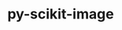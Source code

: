 ---
title: "py-scikit-image"
layout: cache
categories: [package, develop-2025-02-02]
meta: {"versions": ["0.25.1"], "compilers": ["gcc@=11.1.0", "gcc@=11.4.0", "oneapi@=2024.2.1"], "oss": ["ubuntu20.04", "ubuntu22.04"], "platforms": ["linux"], "targets": ["neoverse_v2", "x86_64_v3"], "stacks": ["data-vis-sdk", "e4s", "e4s-neoverse-v2", "e4s-oneapi", "root"], "num_specs": 5, "num_specs_by_stack": {"root": 5, "data-vis-sdk": 1, "e4s-neoverse-v2": 1, "e4s": 1, "e4s-oneapi": 2}}
spec_details: [{"hash": "hec6swae62zurfrlwfpphp5c3iksaixb", "compiler": "gcc@=11.1.0", "versions": ["0.25.1"], "os": "ubuntu20.04", "platform": "linux", "target": "x86_64_v3", "variants": ["build_system=python_pip"], "stacks": ["root", "data-vis-sdk"], "size": "-", "tarball": "https://binaries.spack.io/develop-2025-02-02/build_cache/linux-ubuntu20.04-x86_64_v3/gcc-11.1.0/py-scikit-image-0.25.1/linux-ubuntu20.04-x86_64_v3-gcc-11.1.0-py-scikit-image-0.25.1-hec6swae62zurfrlwfpphp5c3iksaixb.spack"}, {"hash": "kvj4k4e4p2kbd47dxnerfkfmw4hjwszh", "compiler": "gcc@=11.4.0", "versions": ["0.25.1"], "os": "ubuntu22.04", "platform": "linux", "target": "neoverse_v2", "variants": ["build_system=python_pip"], "stacks": ["root", "e4s-neoverse-v2"], "size": "-", "tarball": "https://binaries.spack.io/develop-2025-02-02/build_cache/linux-ubuntu22.04-neoverse_v2/gcc-11.4.0/py-scikit-image-0.25.1/linux-ubuntu22.04-neoverse_v2-gcc-11.4.0-py-scikit-image-0.25.1-kvj4k4e4p2kbd47dxnerfkfmw4hjwszh.spack"}, {"hash": "iq7n4e77opsqjidut6zvyq7lh4ry62iu", "compiler": "gcc@=11.4.0", "versions": ["0.25.1"], "os": "ubuntu22.04", "platform": "linux", "target": "x86_64_v3", "variants": ["build_system=python_pip"], "stacks": ["root", "e4s"], "size": "-", "tarball": "https://binaries.spack.io/develop-2025-02-02/build_cache/linux-ubuntu22.04-x86_64_v3/gcc-11.4.0/py-scikit-image-0.25.1/linux-ubuntu22.04-x86_64_v3-gcc-11.4.0-py-scikit-image-0.25.1-iq7n4e77opsqjidut6zvyq7lh4ry62iu.spack"}, {"hash": "z6rnfaivrgdhpss4a6gtpoqbl5pcwjs7", "compiler": "oneapi@=2024.2.1", "versions": ["0.25.1"], "os": "ubuntu22.04", "platform": "linux", "target": "x86_64_v3", "variants": ["build_system=python_pip"], "stacks": ["root", "e4s-oneapi"], "size": "-", "tarball": "https://binaries.spack.io/develop-2025-02-02/build_cache/linux-ubuntu22.04-x86_64_v3/oneapi-2024.2.1/py-scikit-image-0.25.1/linux-ubuntu22.04-x86_64_v3-oneapi-2024.2.1-py-scikit-image-0.25.1-z6rnfaivrgdhpss4a6gtpoqbl5pcwjs7.spack"}, {"hash": "5crcuwjqkrvcyqnqjl2whvfnomeodpt5", "compiler": "oneapi@=2024.2.1", "versions": ["0.25.1"], "os": "ubuntu22.04", "platform": "linux", "target": "x86_64_v3", "variants": ["build_system=python_pip"], "stacks": ["root", "e4s-oneapi"], "size": "-", "tarball": "https://binaries.spack.io/develop-2025-02-02/build_cache/linux-ubuntu22.04-x86_64_v3/oneapi-2024.2.1/py-scikit-image-0.25.1/linux-ubuntu22.04-x86_64_v3-oneapi-2024.2.1-py-scikit-image-0.25.1-5crcuwjqkrvcyqnqjl2whvfnomeodpt5.spack"}]
---